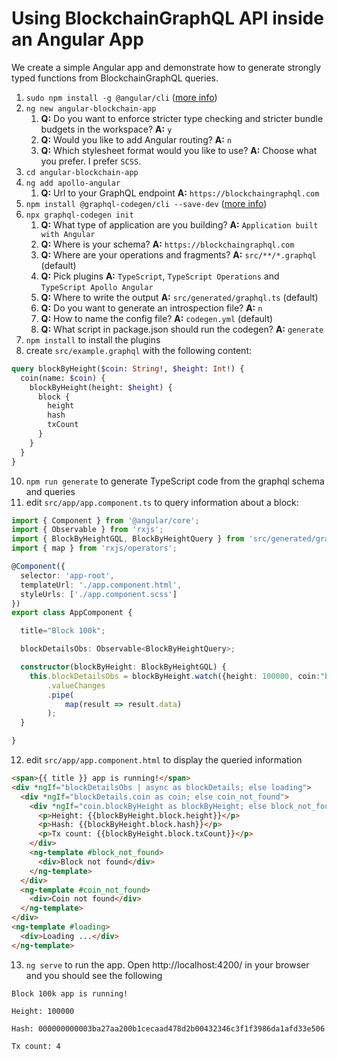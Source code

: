 # Using BlockchainGraphQL API inside an Angular App

We create a simple Angular app and demonstrate how to generate strongly typed functions from BlockchainGraphQL queries.

1. `sudo npm install -g @angular/cli` ([more info](https://cli.angular.io/))
3. `ng new angular-blockchain-app`
    1. **Q:** Do you want to enforce stricter type checking and stricter bundle budgets in the workspace? **A:** `y`
    2. **Q:** Would you like to add Angular routing? **A:** `n`
    3. **Q:** Which stylesheet format would you like to use? **A:** Choose what you prefer. I prefer `SCSS`.
4. `cd angular-blockchain-app`
5. `ng add apollo-angular`
    1. **Q:** Url to your GraphQL endpoint **A:** `https://blockchaingraphql.com`
6. `npm install @graphql-codegen/cli --save-dev` ([more info](https://graphql-code-generator.com/docs/getting-started/index))
7. `npx graphql-codegen init`
    1. **Q:** What type of application are you building? **A:** `Application built with Angular`
    2. **Q:** Where is your schema? **A:** `https://blockchaingraphql.com`
    3. **Q:** Where are your operations and fragments? **A:** `src/**/*.graphql` (default)
    4. **Q:** Pick plugins **A:** `TypeScript`, `TypeScript Operations` and `TypeScript Apollo Angular`
    5. **Q:** Where to write the output **A:** `src/generated/graphql.ts` (default)
    6. **Q:** Do you want to generate an introspection file? **A:** `n`
    7. **Q:** How to name the config file? **A:** `codegen.yml` (default)
    8. **Q:** What script in package.json should run the codegen? **A:** `generate`
8. `npm install` to install the plugins
9. create `src/example.graphql` with the following content:
```GraphQL
query blockByHeight($coin: String!, $height: Int!) {
  coin(name: $coin) {
    blockByHeight(height: $height) {
      block {
        height
        hash
        txCount
      }
    }
  }
}
```
10. `npm run generate` to generate TypeScript code from the graphql schema and queries
11. edit `src/app/app.component.ts` to query information about a block:
```typescript
import { Component } from '@angular/core';
import { Observable } from 'rxjs';
import { BlockByHeightGQL, BlockByHeightQuery } from 'src/generated/graphql';
import { map } from 'rxjs/operators';

@Component({
  selector: 'app-root',
  templateUrl: './app.component.html',
  styleUrls: ['./app.component.scss']
})
export class AppComponent {

  title="Block 100k";

  blockDetailsObs: Observable<BlockByHeightQuery>;

  constructor(blockByHeight: BlockByHeightGQL) {
    this.blockDetailsObs = blockByHeight.watch({height: 100000, coin:"bitcoin"})
        .valueChanges
        .pipe(
            map(result => result.data)
        );
  }

}

```
12. edit `src/app/app.component.html` to display the queried information
```html
<span>{{ title }} app is running!</span>
<div *ngIf="blockDetailsObs | async as blockDetails; else loading">
  <div *ngIf="blockDetails.coin as coin; else coin_not_found">
    <div *ngIf="coin.blockByHeight as blockByHeight; else block_not_found">
      <p>Height: {{blockByHeight.block.height}}</p>
      <p>Hash: {{blockByHeight.block.hash}}</p>
      <p>Tx count: {{blockByHeight.block.txCount}}</p>
    </div>
    <ng-template #block_not_found>
      <div>Block not found</div>
    </ng-template>
  </div>
  <ng-template #coin_not_found>
    <div>Coin not found</div>
  </ng-template>
</div>
<ng-template #loading>
  <div>Loading ...</div>
</ng-template>
```
13. `ng serve` to run the app. Open http://localhost:4200/ in your browser and you should see the following
```
Block 100k app is running!

Height: 100000

Hash: 000000000003ba27aa200b1cecaad478d2b00432346c3f1f3986da1afd33e506

Tx count: 4
```
